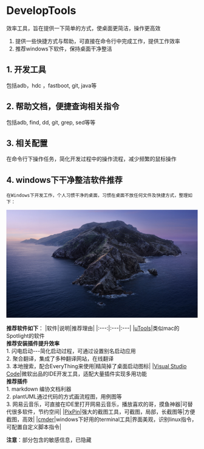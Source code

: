 # DevelopTools
效率工具，旨在提供一下简单的方式，使桌面更简洁，操作更高效
1. 提供一些快捷方式与帮助，可直接在命令行中完成工作，提供工作效率
2. 推荐windows下软件，保持桌面干净整洁

## 1. 开发工具
包括adb，hdc ，fastboot, git, java等

## 2. 帮助文档，便捷查询相关指令
包括adb, find, dd, git, grep, sed等等

## 3. 相关配置
在命令行下操作任务，简化开发过程中的操作流程，减少频繁的鼠标操作

## 4. windows下干净整洁软件推荐
    在Windows下开发工作，个人习惯干净的桌面，习惯在桌面不放任何文件及快捷方式，整理如下：
![alt text](image.png)

**推荐软件如下**：
|软件|说明|推荐理由|
|:---:|:---|:---|
|[uTools](https://www.u-tools.cn/index.html)|类似mac的Spotlight的软件</br>**推荐安装插件提升效率**</br>1. 闪电启动---简化启动过程，可通过设置别名启动应用</br>2. 聚合翻译，集成了多种翻译网站，在线翻译</br>3. 本地搜索，配合EveryThing来使用|精简掉了桌面启动图标|
|[Visual Studio Code](https://code.visualstudio.com/)|微软出品的IDE开发工具，适配大量插件实现多用功能</br>**推荐插件**</br>1. markdown 编协文档利器</br>2. plantUML通过代码的方式画流程图，用例图等</br>3. 网易云音乐，可直接在IDE里打开网易云音乐，播放喜欢的哥，摸鱼神器|可替代很多软件，节约空间|
|[PixPin](https://pixpin.cn/)|强大的截图工具，可截图，局部，长截图等|方便截图，高效|
|[cmder](https://cmder.en.lo4d.com/windows)|windows下好用的terminal工具|界面美观，识别linux指令，可配置自定义脚本指令|


**注意**：部分包含的敏感信息，已隐藏